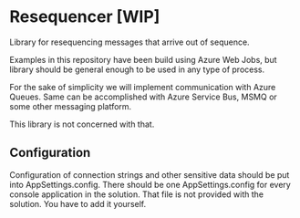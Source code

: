 # Resequencer [WIP]
Library for resequencing messages that arrive out of sequence.

Examples in this repository have been build using Azure Web Jobs, but library should be general 
enough to be used in any type of process.

For the sake of simplicity we will implement communication with Azure Queues. Same can be accomplished with Azure Service Bus, MSMQ
or some other messaging platform. 

This library is not concerned with that.

## Configuration

Configuration of connection strings and other sensitive data should be put into AppSettings.config. There should be one 
AppSettings.config for every console application in the solution. That file is not provided with the solution. 
You have to add it yourself.
